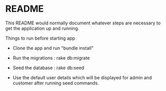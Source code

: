 # README

This README would normally document whatever steps are necessary to get the
application up and running.

Things to run before starting app

* Clone the app and run "bundle install"

* Run the migrations : rake db:migrate

* Seed the database : rake db:seed

* Use the default user details which will be displayed for admin and customer after running seed commands.


